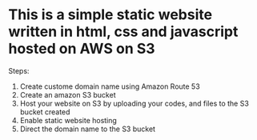 # This is a simple static website written in html, css and javascript hosted on AWS on S3

Steps:

1. Create custome domain name using Amazon Route 53
2. Create an amazon S3 bucket
3. Host your website on S3 by uploading your codes, and files to the S3 bucket created
4. Enable static website hosting
5. Direct the domain name to the S3 bucket
